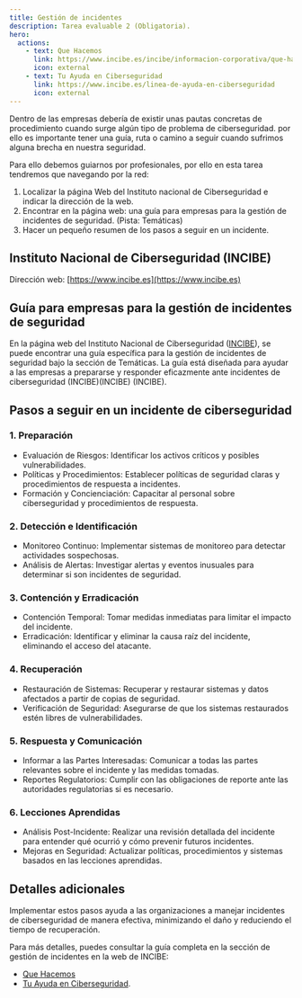 ```yaml
---
title: Gestión de incidentes
description: Tarea evaluable 2 (Obligatoria).
hero:
  actions:
    - text: Que Hacemos
      link: https://www.incibe.es/incibe/informacion-corporativa/que-hacemos
      icon: external
    - text: Tu Ayuda en Ciberseguridad
      link: https://www.incibe.es/linea-de-ayuda-en-ciberseguridad
      icon: external
---
```


Dentro de las empresas debería de existir unas pautas concretas de procedimiento cuando surge algún tipo de problema de ciberseguridad. por ello es importante tener una guía, ruta o camino a seguir cuando sufrimos alguna brecha en nuestra seguridad.

Para ello debemos guiarnos por profesionales, por ello en esta tarea tendremos que navegando por la red:

1. Localizar la página Web del Instituto nacional de Ciberseguridad e indicar la dirección de la web.
2. Encontrar en la página web: una guía para empresas para la gestión de incidentes de seguridad. (Pista: Temáticas)
3. Hacer un pequeño resumen de los pasos a seguir en un incidente.

## Instituto Nacional de Ciberseguridad (INCIBE)

Dirección web: [https://www.incibe.es](https://www.incibe.es)

## Guía para empresas para la gestión de incidentes de seguridad

En la página web del Instituto Nacional de Ciberseguridad ([INCIBE](https://www.incibe.es)), se puede encontrar una guía específica para la gestión de incidentes de seguridad bajo la sección de Temáticas. La guía está diseñada para ayudar a las empresas a prepararse y responder eficazmente ante incidentes de ciberseguridad​ (INCIBE)​​ (INCIBE)​​ (INCIBE)​.

## Pasos a seguir en un incidente de ciberseguridad

### 1. Preparación

- Evaluación de Riesgos: Identificar los activos críticos y posibles vulnerabilidades.
- Políticas y Procedimientos: Establecer políticas de seguridad claras y procedimientos de respuesta a incidentes.
- Formación y Concienciación: Capacitar al personal sobre ciberseguridad y procedimientos de respuesta.

### 2. Detección e Identificación

- Monitoreo Continuo: Implementar sistemas de monitoreo para detectar actividades sospechosas.
- Análisis de Alertas: Investigar alertas y eventos inusuales para determinar si son incidentes de seguridad.

### 3. Contención y Erradicación

- Contención Temporal: Tomar medidas inmediatas para limitar el impacto del incidente.
- Erradicación: Identificar y eliminar la causa raíz del incidente, eliminando el acceso del atacante.

### 4. Recuperación

- Restauración de Sistemas: Recuperar y restaurar sistemas y datos afectados a partir de copias de seguridad.
- Verificación de Seguridad: Asegurarse de que los sistemas restaurados estén libres de vulnerabilidades.

### 5. Respuesta y Comunicación

- Informar a las Partes Interesadas: Comunicar a todas las partes relevantes sobre el incidente y las medidas tomadas.
- Reportes Regulatorios: Cumplir con las obligaciones de reporte ante las autoridades regulatorias si es necesario.

### 6. Lecciones Aprendidas

- Análisis Post-Incidente: Realizar una revisión detallada del incidente para entender qué ocurrió y cómo prevenir futuros incidentes.
- Mejoras en Seguridad: Actualizar políticas, procedimientos y sistemas basados en las lecciones aprendidas.

## Detalles adicionales

Implementar estos pasos ayuda a las organizaciones a manejar incidentes de ciberseguridad de manera efectiva, minimizando el daño y reduciendo el tiempo de recuperación.

Para más detalles, puedes consultar la guía completa en la sección de gestión de incidentes en la web de INCIBE:​

- [Que Hacemos](https://www.incibe.es/incibe/informacion-corporativa/que-hacemos)​​
- [Tu Ayuda en Ciberseguridad](https://www.incibe.es/linea-de-ayuda-en-ciberseguridad)​.
